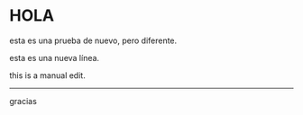 # HOLA

esta es una prueba de nuevo, pero diferente.

esta es una nueva línea.

this is a manual edit.

---

gracias
